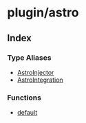 # plugin/astro

## Index

### Type Aliases

- [AstroInjector](type-aliases/AstroInjector.md)
- [AstroIntegration](type-aliases/AstroIntegration.md)

### Functions

- [default](functions/default.md)
